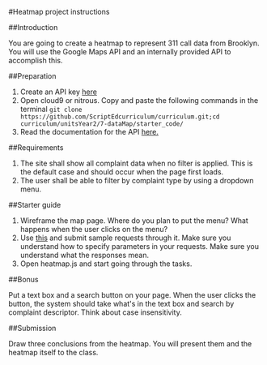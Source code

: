 #Heatmap project instructions

##Introduction

You are going to create a heatmap to represent 311 call data from Brooklyn. You will use the Google Maps API and an internally provided API to accomplish this.

##Preparation

1. Create an API key [here](http://clownfish.io/)
2. Open cloud9 or nitrous. Copy and paste the following commands in the terminal
``
git clone https://github.com/ScriptEdcurriculum/curriculum.git;cd curriculum/unitsYear2/7-dataMap/starter_code/
``
3. Read the documentation for the API [here.](docs.MD)

##Requirements

1. The site shall show all complaint data when no filter is applied. This is the default case and should occur when the page first loads.
2. The user shall be able to filter by complaint type by using a dropdown menu.

##Starter guide

1. Wireframe the map page. Where do you plan to put the menu? What happens when the user clicks on the menu?
2. Use [this](http://jsonformatter.curiousconcept.com/) and submit sample requests through it. Make sure you understand how to specify parameters in your requests. Make sure you understand what the responses mean.
3. Open heatmap.js and start going through the tasks.

##Bonus

Put a text box and a search button on your page. When the user clicks the button, the system should take what's in the text box and search by complaint descriptor. Think about case insensitivity.

##Submission

Draw three conclusions from the heatmap. You will present them and the heatmap itself to the class.
